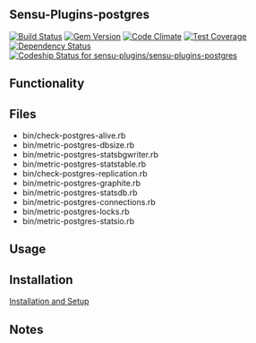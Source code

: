## Sensu-Plugins-postgres

[![Build Status](https://travis-ci.org/sensu-plugins/sensu-plugins-postgres.svg?branch=master)](https://travis-ci.org/sensu-plugins/sensu-plugins-postgres)
[![Gem Version](https://badge.fury.io/rb/sensu-plugins-postgres.svg)](http://badge.fury.io/rb/sensu-plugins-postgres)
[![Code Climate](https://codeclimate.com/github/sensu-plugins/sensu-plugins-postgres/badges/gpa.svg)](https://codeclimate.com/github/sensu-plugins/sensu-plugins-postgres)
[![Test Coverage](https://codeclimate.com/github/sensu-plugins/sensu-plugins-postgres/badges/coverage.svg)](https://codeclimate.com/github/sensu-plugins/sensu-plugins-postgres)
[![Dependency Status](https://gemnasium.com/sensu-plugins/sensu-plugins-postgres.svg)](https://gemnasium.com/sensu-plugins/sensu-plugins-postgres)
[![Codeship Status for sensu-plugins/sensu-plugins-postgres](https://codeship.com/projects/985aceb0-e89b-0132-adeb-62885e5c211b/status?branch=master)](https://codeship.com/projects/82843)

## Functionality

## Files
 * bin/check-postgres-alive.rb
 * bin/metric-postgres-dbsize.rb
 * bin/metric-postgres-statsbgwriter.rb
 * bin/metric-postgres-statstable.rb
 * bin/check-postgres-replication.rb
 * bin/metric-postgres-graphite.rb
 * bin/metric-postgres-statsdb.rb
 * bin/metric-postgres-connections.rb
 * bin/metric-postgres-locks.rb
 * bin/metric-postgres-statsio.rb

## Usage

## Installation

[Installation and Setup](https://github.com/sensu-plugins/documentation/blob/master/user_docs/installation_instructions.md)

## Notes

[1]:[https://travis-ci.org/sensu-plugins/sensu-plugins-postgres]
[2]:[http://badge.fury.io/rb/sensu-plugins-postgres]
[3]:[https://codeclimate.com/github/sensu-plugins/sensu-plugins-postgres]
[4]:[https://codeclimate.com/github/sensu-plugins/sensu-plugins-postgres]
[5]:[https://gemnasium.com/sensu-plugins/sensu-plugins-postgres]
